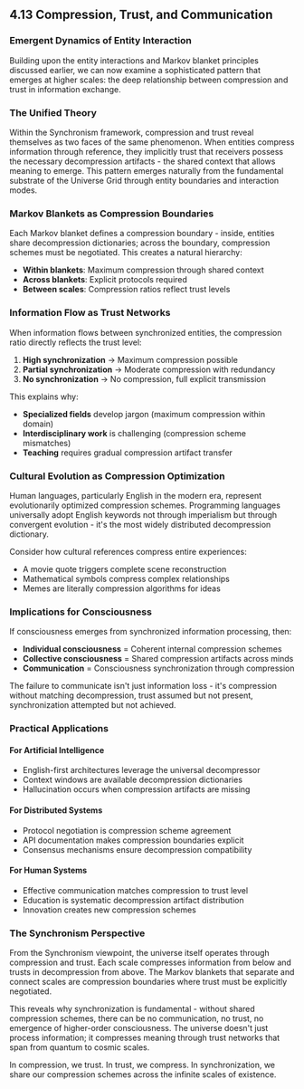 ## 4.13 Compression, Trust, and Communication

### Emergent Dynamics of Entity Interaction

Building upon the entity interactions and Markov blanket principles discussed earlier, we can now examine a sophisticated pattern that emerges at higher scales: the deep relationship between compression and trust in information exchange.

### The Unified Theory

Within the Synchronism framework, compression and trust reveal themselves as two faces of the same phenomenon. When entities compress information through reference, they implicitly trust that receivers possess the necessary decompression artifacts - the shared context that allows meaning to emerge. This pattern emerges naturally from the fundamental substrate of the Universe Grid through entity boundaries and interaction modes.

### Markov Blankets as Compression Boundaries

Each Markov blanket defines a compression boundary - inside, entities share decompression dictionaries; across the boundary, compression schemes must be negotiated. This creates a natural hierarchy:

- **Within blankets**: Maximum compression through shared context
- **Across blankets**: Explicit protocols required
- **Between scales**: Compression ratios reflect trust levels

### Information Flow as Trust Networks

When information flows between synchronized entities, the compression ratio directly reflects the trust level:

1. **High synchronization** → Maximum compression possible
2. **Partial synchronization** → Moderate compression with redundancy  
3. **No synchronization** → No compression, full explicit transmission

This explains why:
- **Specialized fields** develop jargon (maximum compression within domain)
- **Interdisciplinary work** is challenging (compression scheme mismatches)
- **Teaching** requires gradual compression artifact transfer

### Cultural Evolution as Compression Optimization

Human languages, particularly English in the modern era, represent evolutionarily optimized compression schemes. Programming languages universally adopt English keywords not through imperialism but through convergent evolution - it's the most widely distributed decompression dictionary.

Consider how cultural references compress entire experiences:
- A movie quote triggers complete scene reconstruction
- Mathematical symbols compress complex relationships  
- Memes are literally compression algorithms for ideas

### Implications for Consciousness

If consciousness emerges from synchronized information processing, then:
- **Individual consciousness** = Coherent internal compression schemes
- **Collective consciousness** = Shared compression artifacts across minds
- **Communication** = Consciousness synchronization through compression

The failure to communicate isn't just information loss - it's compression without matching decompression, trust assumed but not present, synchronization attempted but not achieved.

### Practical Applications

#### For Artificial Intelligence
- English-first architectures leverage the universal decompressor
- Context windows are available decompression dictionaries
- Hallucination occurs when compression artifacts are missing

#### For Distributed Systems  
- Protocol negotiation is compression scheme agreement
- API documentation makes compression boundaries explicit
- Consensus mechanisms ensure decompression compatibility

#### For Human Systems
- Effective communication matches compression to trust level
- Education is systematic decompression artifact distribution
- Innovation creates new compression schemes

### The Synchronism Perspective

From the Synchronism viewpoint, the universe itself operates through compression and trust. Each scale compresses information from below and trusts in decompression from above. The Markov blankets that separate and connect scales are compression boundaries where trust must be explicitly negotiated.

This reveals why synchronization is fundamental - without shared compression schemes, there can be no communication, no trust, no emergence of higher-order consciousness. The universe doesn't just process information; it compresses meaning through trust networks that span from quantum to cosmic scales.

In compression, we trust. In trust, we compress. In synchronization, we share our compression schemes across the infinite scales of existence.